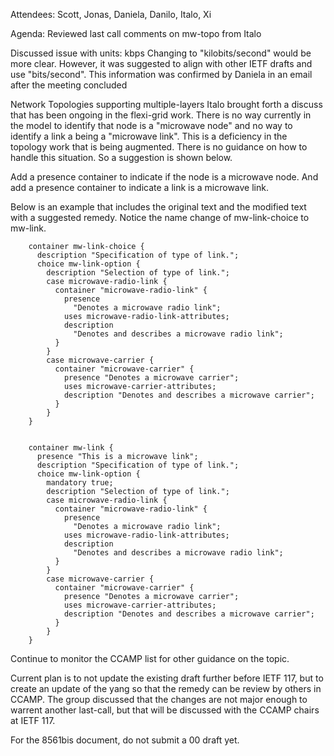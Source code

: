 Attendees: Scott, Jonas, Daniela, Danilo, Italo, Xi

Agenda:
Reviewed last call comments on mw-topo from Italo

Discussed issue with units: kbps
Changing to "kilobits/second" would be more clear.  However,
it was suggested to align with other IETF drafts and use "bits/second".
This information was confirmed by Daniela in an email after the meeting concluded

Network Topologies supporting multiple-layers
Italo brought forth a discuss that has been ongoing in the flexi-grid work.  There is no way currently in the model to identify that node is a "microwave node" and no way to identify a link a being a "microwave link".  This is a deficiency in the topology work that is being augmented.  There is no guidance on how to handle this situation.  So a suggestion is shown below.

Add a presence container to indicate if the node is a microwave node.  And add a presence container to indicate a link is a microwave link.

Below is an example that includes the original text and the modified text with a suggested remedy.  Notice the name change of mw-link-choice to mw-link.

        container mw-link-choice {
          description "Specification of type of link.";
          choice mw-link-option {
            description "Selection of type of link.";
            case microwave-radio-link {
              container "microwave-radio-link" {
                presence
                  "Denotes a microwave radio link";
                uses microwave-radio-link-attributes;
                description
                  "Denotes and describes a microwave radio link";
              }
            }
			case microwave-carrier {
              container "microwave-carrier" {
                presence "Denotes a microwave carrier";
                uses microwave-carrier-attributes;
                description "Denotes and describes a microwave carrier";
              }
            }
		}

	
	    container mw-link {
		  presence "This is a microwave link";
          description "Specification of type of link.";
          choice mw-link-option {
		    mandatory true;
            description "Selection of type of link.";
            case microwave-radio-link {
              container "microwave-radio-link" {
                presence
                  "Denotes a microwave radio link";
                uses microwave-radio-link-attributes;
                description
                  "Denotes and describes a microwave radio link";
              }
            }
			case microwave-carrier {
              container "microwave-carrier" {
                presence "Denotes a microwave carrier";
                uses microwave-carrier-attributes;
                description "Denotes and describes a microwave carrier";
              }
            }
		}

Continue to monitor the CCAMP list for other guidance on the topic.

Current plan is to not update the existing draft further before IETF 117, but to create an update of the yang so that the remedy can be review by others in CCAMP.
The group discussed that the changes are not major enough to warrent another last-call, but that will be discussed with the CCAMP chairs at IETF 117.

For the 8561bis document, do not submit a 00 draft yet.
